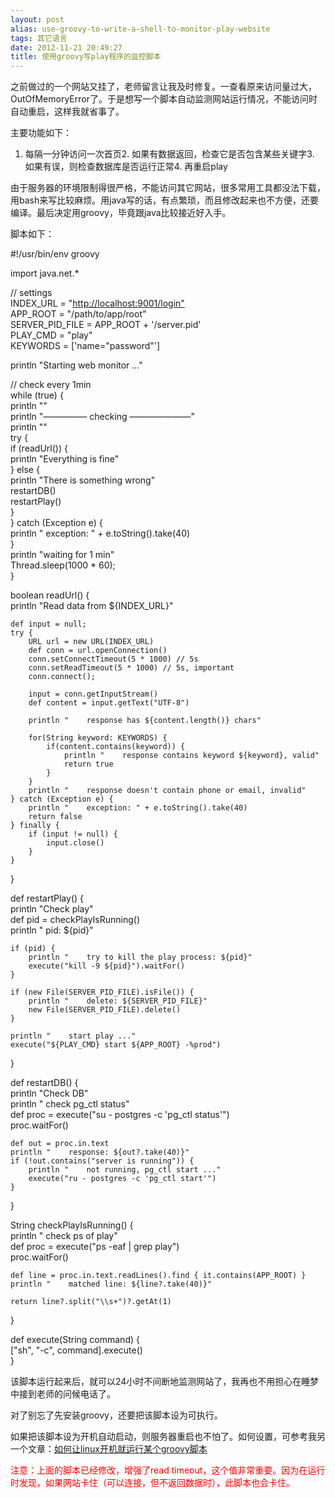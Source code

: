 ```yaml
---
layout: post
alias: use-groovy-to-write-a-shell-to-monitor-play-website
tags: 其它语言
date: 2012-11-21 20:49:27
title: 使用groovy写play程序的监控脚本
---
```


之前做过的一个网站又挂了，老师留言让我及时修复。一查看原来访问量过大，OutOfMemoryError了。于是想写一个脚本自动监测网站运行情况，不能访问时自动重启，这样我就省事了。

主要功能如下：

1.  每隔一分钟访问一次首页2.  如果有数据返回，检查它是否包含某些关键字3.  如果有误，则检查数据库是否运行正常4.  再重启play

由于服务器的环境限制得很严格，不能访问其它网站，很多常用工具都没法下载，用bash来写比较麻烦。用java写的话，有点繁琐，而且修改起来也不方便，还要编译。最后决定用groovy，毕竟跟java比较接近好入手。

脚本如下：

<div class="mycode">

#!/usr/bin/env groovy

import java.net.*

// settings     
INDEX_URL = "[http://localhost:9001/login"](http://localhost:9001/login")      
APP_ROOT = "/path/to/app/root"      
SERVER_PID_FILE = APP_ROOT + '/server.pid'      
PLAY_CMD = "play"      
KEYWORDS = ['name="password"']

println "Starting web monitor ..."

// check every 1min     
while (true) {      
    println ""      
    println "&#8212;&#8212;&#8212;&#8212;&#8212; checking &#8212;&#8212;&#8212;&#8212;&#8212;&#8212;&#8212;"      
    println ""      
    try {      
        if (readUrl()) {      
            println "Everything is fine"      
        } else {      
            println "There is something wrong"      
            restartDB()      
            restartPlay()      
        }      
    } catch (Exception e) {      
        println "    exception: " + e.toString().take(40)      
    }      
    println "waiting for 1 min"      
    Thread.sleep(1000 * 60);      
}

boolean readUrl() {     
    println "Read data from ${INDEX_URL}"

    def input = null;     
    try {      
        URL url = new URL(INDEX_URL)      
        def conn = url.openConnection()      
        conn.setConnectTimeout(5 * 1000) // 5s      
        conn.setReadTimeout(5 * 1000) // 5s, important      
        conn.connect();

        input = conn.getInputStream()     
        def content = input.getText("UTF-8")

        println "    response has ${content.length()} chars"

        for(String keyword: KEYWORDS) {     
            if(content.contains(keyword)) {      
                println "    response contains keyword ${keyword}, valid"      
                return true      
            }      
        }      
        println "    response doesn't contain phone or email, invalid"      
    } catch (Exception e) {      
        println "    exception: " + e.toString().take(40)      
        return false      
    } finally {      
        if (input != null) {      
            input.close()      
        }      
    }      
}

def restartPlay() {     
    println "Check play"      
    def pid = checkPlayIsRunning()      
    println "    pid: ${pid}"

    if (pid) {     
        println "    try to kill the play process: ${pid}"      
        execute("kill -9 ${pid}").waitFor()      
    }

    if (new File(SERVER_PID_FILE).isFile()) {     
        println "    delete: ${SERVER_PID_FILE}"      
        new File(SERVER_PID_FILE).delete()      
    }

    println "    start play ..."     
    execute("${PLAY_CMD} start ${APP_ROOT} -%prod")      
}

def restartDB() {     
    println "Check DB"      
    println "    check pg_ctl status"      
    def proc = execute("su - postgres -c 'pg_ctl status'")      
    proc.waitFor()

    def out = proc.in.text     
    println "    response: ${out?.take(40)}"      
    if (!out.contains("server is running")) {      
        println "    not running, pg_ctl start ..."      
        execute("ru - postgres -c 'pg_ctl start'")      
    }      
}

String checkPlayIsRunning() {     
    println "    check ps of play"      
    def proc = execute("ps -eaf | grep play")      
    proc.waitFor()

    def line = proc.in.text.readLines().find { it.contains(APP_ROOT) }     
    println "    matched line: ${line?.take(40)}"

    return line?.split("\\s+")?.getAt(1)     
}

def execute(String command) {     
    ["sh", "-c", command].execute()      
}

</p></div>

该脚本运行起来后，就可以24小时不间断地监测网站了，我再也不用担心在睡梦中接到老师的问候电话了。

对了别忘了先安装groovy，还要把该脚本设为可执行。

如果把该脚本设为开机自动启动，则服务器重启也不怕了。如何设置，可参考我另一个文章：[如何让linux开机就运行某个groovy脚本](http://freewind.me/blog/20121121/1114.html)

<font color="#ff0000">注意：上面的脚本已经修改，增强了read timeout，这个值非常重要。因为在运行时发现，如果网站卡住（可以连接，但不返回数据时），此脚本也会卡住。</font>

<style type="text/css">
<p>.csharpcode, .csharpcode pre
{
	font-size: small;
	color: black;
	font-family: consolas, "Courier New", courier, monospace;
	background-color: #ffffff;
	/*white-space: pre;*/
}
.csharpcode pre { margin: 0em; }
.csharpcode .rem { color: #008000; }
.csharpcode .kwrd { color: #0000ff; }
.csharpcode .str { color: #006080; }
.csharpcode .op { color: #0000c0; }
.csharpcode .preproc { color: #cc6633; }
.csharpcode .asp { background-color: #ffff00; }
.csharpcode .html { color: #800000; }
.csharpcode .attr { color: #ff0000; }
.csharpcode .alt 
{
	background-color: #f4f4f4;
	width: 100%;
	margin: 0em;
}
.csharpcode .lnum { color: #606060; }</style>
